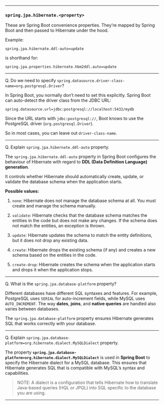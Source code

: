 
---
### `spring.jpa.hibernate.<property>`

These are Spring Boot convenience properties. They’re mapped by Spring Boot and then passed to Hibernate under the hood.

Example:

```
spring.jpa.hibernate.ddl-auto=update
```

is shorthand for:

```
spring.jpa.properties.hibernate.hbm2ddl.auto=update
```

---

Q. Do we need to specify `spring.datasource.driver-class-name=org.postgresql.Driver`?

In Spring Boot, you normally don’t need to set this explicitly. Spring Boot can auto-detect the driver class from the JDBC URL:

```
spring.datasource.url=jdbc:postgresql://localhost:5432/mydb
```

Since the URL starts with `jdbc:postgresql://`, Boot knows to use the PostgreSQL driver (`org.postgresql.Driver`).

So in most cases, you can leave out `driver-class-name`.

---

Q. Explain `spring.jpa.hibernate.ddl-auto` property.

The `spring.jpa.hibernate.ddl-auto` property in Spring Boot configures the behaviour of Hibernate with regard to **DDL (Data Definition Language) generation**. 

It controls whether Hibernate should automatically create, update, or validate the database schema when the application starts.

**Possible values:**

1. `none`: Hibernate does not manage the database schema at all. You must create and manage the schema manually.

2. `validate`: Hibernate checks that the database schema matches the entities in the code but does not make any changes. If the schema does not match the entities, an exception is thrown.

3. `update`: Hibernate updates the schema to match the entity definitions, but it does not drop any existing data.

4. `create`: Hibernate drops the existing schema (if any) and creates a new schema based on the entities in the code.

5. `create-drop`: Hibernate creates the schema when the application starts and drops it when the application stops.

---

Q. What is the `spring.jpa.database-platform` property?

Different databases have different SQL syntaxes and features. For example, PostgreSQL uses `SERIAL` for auto-increment fields, while MySQL uses `AUTO_INCREMENT`. The way **dates**, **joins**, and **native queries** are handled also varies between databases. 

The `spring.jpa.database-platform` property ensures Hibernate generates SQL that works correctly with your database.

---

Q. Explain `spring.jpa.database-platform=org.hibernate.dialect.MySQLDialect` property.

The property **`spring.jpa.database-platform=org.hibernate.dialect.MySQLDialect`** is used in **Spring Boot** to specify the Hibernate dialect for a MySQL database.  This ensures that Hibernate generates SQL that is compatible with MySQL’s syntax and capabilities.

> NOTE: A dialect is a configuration that tells Hibernate how to translate Java-based queries (HQL or JPQL) into SQL specific to the database you are using.

---


